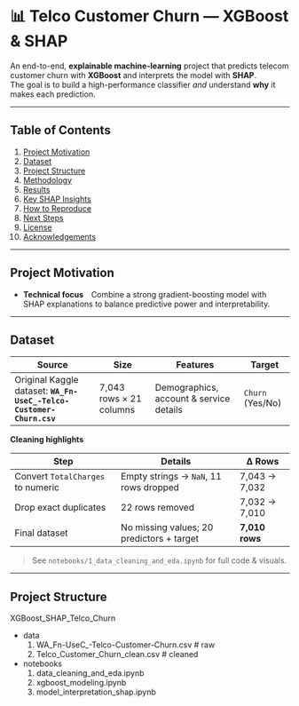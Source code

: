 # 📊 Telco Customer Churn — XGBoost & SHAP

An end-to-end, **explainable machine-learning** project that predicts telecom customer churn with **XGBoost** and interprets the model with **SHAP**.  
The goal is to build a high-performance classifier *and* understand **why** it makes each prediction.

---

## Table of Contents
1. [Project Motivation](#project-motivation)  
2. [Dataset](#dataset)  
3. [Project Structure](#project-structure)  
4. [Methodology](#methodology)  
5. [Results](#results)  
6. [Key SHAP Insights](#key-shap-insights)  
7. [How to Reproduce](#how-to-reproduce)  
8. [Next Steps](#next-steps)  
9. [License](#license)  
10. [Acknowledgements](#acknowledgements)  

---

## Project Motivation
- **Technical focus** Combine a strong gradient-boosting model with SHAP explanations to balance predictive power and interpretability.

---

## Dataset
| Source | Size | Features | Target |
|--------|------|----------|--------|
| Original Kaggle dataset: **`WA_Fn-UseC_-Telco-Customer-Churn.csv`** | 7,043 rows × 21 columns | Demographics, account & service details | `Churn` (Yes/No) |

**Cleaning highlights**

| Step | Details | Δ Rows |
|------|---------|-------|
| Convert `TotalCharges` to numeric | Empty strings → `NaN`, 11 rows dropped | 7,043 → 7,032 |
| Drop exact duplicates | 22 rows removed | 7,032 → 7,010 |
| Final dataset | No missing values; 20 predictors + target | **7,010 rows** |

> See `notebooks/1_data_cleaning_and_eda.ipynb` for full code & visuals.

---

## Project Structure
XGBoost_SHAP_Telco_Churn
- data
  1. WA_Fn-UseC_-Telco-Customer-Churn.csv # raw
  2. Telco_Customer_Churn_clean.csv # cleaned
- notebooks
  1. data_cleaning_and_eda.ipynb
  2. xgboost_modeling.ipynb
  3. model_interpretation_shap.ipynb
